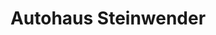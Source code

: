 ---
title: "Autohaus Steinwender"
url: /weitensfeld-im-gurktal/autohaus-steinwender/
shop: Autohaus
---